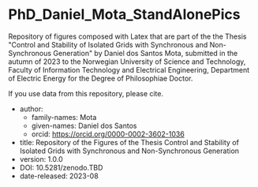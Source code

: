 # PhD_Daniel_Mota_StandAlonePics

Repository of figures composed with Latex that are part of the the Thesis
"Control and Stability of Isolated Grids with Synchronous and Non-Synchronous Generation"
by Daniel dos Santos Mota, submitted in the autumn of 2023 to the
Norwegian University of Science and Technology, Faculty of Information
Technology and Electrical Engineering, Department of Electric Energy
for the Degree of Philosophiae Doctor.

If you use data from this repository, please cite.

- author:
    - family-names: Mota
    - given-names: Daniel dos Santos
    - orcid: https://orcid.org/0000-0002-3602-1036
- title: Repository of the Figures of the Thesis Control and Stability of Isolated Grids with Synchronous and Non-Synchronous Generation
- version: 1.0.0
- DOI: 10.5281/zenodo.TBD
- date-released: 2023-08

